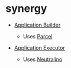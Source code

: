 # synergy

- [Application Builder](./application-builder/)

  - Uses [Parcel](https://parceljs.org/getting-started/library/)

- [Application Executor](./application-executor/)

  - Uses [Neutralino](https://neutralino.js.org/)
